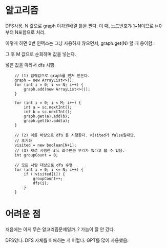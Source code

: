# 알고리즘

DFS사용.
N 값으로 graph 이차원배열 틀을 짠다. 이 때, 노드번호갸 1~N이므로 i=0 부터 N포함으로 처리.

이렇게 하면 0번 인덱스는 그냥 사용하지 않으면서, graph.get(N) 할 때 용이함.

그 후 M 값으로 순회하며 값을 넣는다.

넣은 값을 따라서 dfs 시행


        // (1) 입력값으로 graph를 먼저 만든다.
        graph = new ArrayList<>();
        for (int i = 0; i <= N; i++) {
            graph.add(new ArrayList<>());
        }

        for (int i = 0; i < M; i++) {
            int a = sc.nextInt();
            int b = sc.nextInt();
            graph.get(a).add(b);
            graph.get(b).add(a);
        }

        // (2) 이를 바탕으로 dfs 를 시행한다. visited가 false일때만.
        // 초기화
        visited = new boolean[N+1];
        // (3) 새로 시행한 dfs 회수만큼 무리가 있다고 볼 수 있음.
        int groupCount = 0;

        // 모든 사람 대상으로 dfs 수행
        for (int i = 0; i <= N; i++) {
            if (!visited[i]) {
                groupCount++;
                dfs(i);
            }
        }

# 어려운 점
처음에는 이게 무슨 알고리즘문제일까..? 가늠이 잘 안 갔다.

DFS였다. DFS 자체를 이해하는 게 어렵다.
GPT를 많이 사용했음.